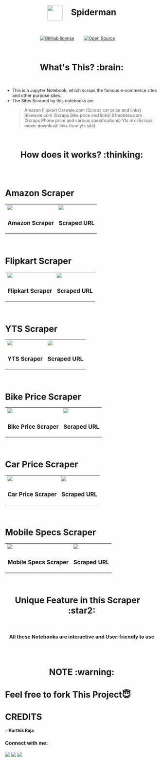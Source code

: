 <h1 align="center"><img align="center" src="https://user-images.githubusercontent.com/64122408/101913604-335bb900-3be9-11eb-95e2-7b3ff01fb555.png" height=50px width=50px>&emsp;Spiderman</h1>
<br/>

<div align="center">

[![GitHub license](https://img.shields.io/github/license/Naereen/StrapDown.js.svg)](https://github.com/mr-anonymous-official/spiderman/blob/master/LICENSE)&emsp;&emsp;
[![Open Source](https://badges.frapsoft.com/os/v1/open-source.svg?v=103)](https://opensource.org/)&emsp;&emsp;

</div>
<br/>

<h1 align="center"><b>What's This? :brain:</b></h1>
<br/>

* This is a Jupyter Notebook, which scraps the famous e-commerce sites and other purpose sites.
* The Sites Scraped by this notebooks are
  >Amazon
  >Flipkart
  >Carwale.com (Scraps car price and links)
  >Bikewale.com (Scraps Bike price and links)
  >91mobiles.com (Scraps Phone price and various specifications)
  >Yts.mx (Scraps movie download links from yts site)


<br/>

<h1 align="center"><b>How does it works? :thinking:</b></h1>

<br/>
<br/>

# Amazon Scraper

<table>
<tr>
<td><img src="https://user-images.githubusercontent.com/64122408/101928154-3f507680-3bfb-11eb-8df8-639046b7e9a4.png" /></td>
<td><img src="https://user-images.githubusercontent.com/64122408/101928906-2eeccb80-3bfc-11eb-93c5-4e8797e2d338.png" /></td>
</tr>
<tr>
  <td><h3>Amazon Scraper</h3></td>
  <td><h3>Scraped URL</h3></td>
</tr>
</table>
<br/>

# Flipkart Scraper

<table>
<tr>
<td><img src="https://user-images.githubusercontent.com/64122408/101928363-7f175e00-3bfb-11eb-8346-81da1a9fcae7.png"/></td>
<td><img src="https://user-images.githubusercontent.com/64122408/101929106-6ce9ef80-3bfc-11eb-9109-904ae6549358.png"/></td>
</tr>
<tr>
  <td><h3>Flipkart Scraper</h3></td>
  <td><h3>Scraped URL</h3></td>
</tr>
</table>
<br/>

# YTS Scraper

<table>
<tr>
<td><img src="https://user-images.githubusercontent.com/64122408/101928661-e2a18b80-3bfb-11eb-98de-c09b03fedf08.png" /></td>
<td><img src="https://user-images.githubusercontent.com/64122408/101929186-8ab75480-3bfc-11eb-8f4f-6aca987e1a07.png" /></td>
</tr>
<tr>
  <td><h3>YTS Scraper</h3></td>
  <td><h3>Scraped URL</h3></td>
</tr>
</table>
<br/>

# Bike Price Scraper

<table>
<tr>
<td><img src="https://user-images.githubusercontent.com/64122408/101929348-bb978980-3bfc-11eb-94c7-66a6304be331.png" /></td>
<td><img src="https://user-images.githubusercontent.com/64122408/101929497-eeda1880-3bfc-11eb-9eb4-fa41946272a0.png" /></td>
</tr>
<tr>
  <td><h3>Bike Price Scraper</h3></td>
  <td><h3>Scraped URL</h3></td>
</tr>
</table>
<br/>

# Car Price Scraper

<table>
<tr>
<td><img src="https://user-images.githubusercontent.com/64122408/101929756-45475700-3bfd-11eb-8588-4ed9766cb326.png" /></td>
<td><img src="https://user-images.githubusercontent.com/64122408/101929882-6ad46080-3bfd-11eb-9fc8-62fb55b1ec91.png" /></td>
</tr>
<tr>
  <td><h3>Car Price Scraper</h3></td>
  <td><h3>Scraped URL</h3></td>
</tr>
</table>
<br/>

# Mobile Specs Scraper

<table>
<tr>
<td><img src="https://user-images.githubusercontent.com/64122408/101930660-7411fd00-3bfe-11eb-8991-d3ff7bcf3eda.png" /></td>
<td><img src="https://user-images.githubusercontent.com/64122408/101930967-d7039400-3bfe-11eb-9c40-b34fc6e7b5b1.png" /></td>
</tr>
<tr>
  <td><h3>Mobile Specs Scraper</h3></td>
  <td><h3>Scraped URL</h3></td>
</tr>
</table>
<br/>

<h1 align="center">Unique Feature in this Scraper&emsp; :star2:</h1>
<br/>

<h3 align="center">All these Notebooks are interactive and User-friendly to use</h3>
<br/>
<br/>

<h1 align="center"><b>NOTE :warning:</b></h1>


# Feel free to fork This Project😇


# CREDITS  
:white_check_mark:**Karthik Raja**
<p align="left">  
<h3 align="left">Connect with me:</h3>  
<a href="https://twitter.com/mranonymousofcl" target="blank"><img align="center" src="https://img.icons8.com/doodle/48/000000/twitter--v1.png"/></a>  
<a href="https://instagram.com/mr.anonymous_official" target="blank"><img align="center" src="https://img.icons8.com/doodle/50/000000/instagram-new.png"/></a>  
<a href="https://discord.com/channels/mr_anonymous_2001#4770" target="blank"><img align="center" src="https://img.icons8.com/doodle/48/000000/discord-new-logo.png"/></a>
</p>  
